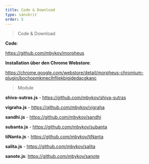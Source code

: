 ```yaml
---
title: Code & Download
type: sanskrit
order: 5
---
```


> Code & Download

**Code**:

https://github.com/mbykov/morpheus

**Installation über den Chrome Webstore**:

https://chrome.google.com/webstore/detail/morpheus-chromium-plugin/bochopmkmeclhfljekbigjdedacgkanc

> Module

**shiva-sutras.js** - https://github.com/mbykov/shiva-sutras

**vigraha.js** - https://github.com/mbykov/vigraha

**sandhi.js** - https://github.com/mbykov/sandhi

**subanta.js** - https://github.com/mbykov/subanta

**tiNanta.js** - https://github.com/mbykov/tiNanta

**salita.js** - https://github.com/mbykov/salita

**sanote.js**: https://github.com/mbykov/sanote
